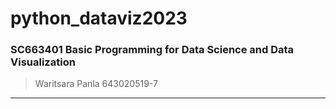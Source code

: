 # python_dataviz2023
### SC663401 Basic Programming for Data Science and Data Visualization
> Waritsara Panla 643020519-7
------------------------
